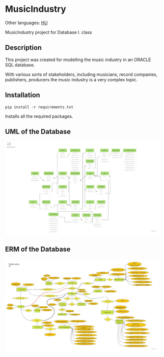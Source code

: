 # MusicIndustry
Other languages:
[HU](https://github.com/MemerGamer/MusicIndustry/blob/main/README_HUN.md)

MusicIndustry project for Database I. class

## Description

This project was created for modelling the music industry in an ORACLE SQL database.

With various sorts of stakeholders, including musicians, record companies, publishers, producers the music industry is a very complex topic.

## Installation
```console
pip install -r requirements.txt
```
Installs all the required packages.

## UML of the Database

![UML](https://github.com/MemerGamer/MusicIndustry/blob/main/assets/img/UML.jpg?raw=true) 

## ERM of the Database

![ERM](https://github.com/MemerGamer/MusicIndustry/blob/main/assets/img/ERM-HUN.jpg?raw=true) 